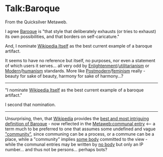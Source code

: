 
# Talk:Baroque

From the Quicksilver Metaweb.

I agree [Baroque](/baroque) is "that style that deliberately exhausts (or tries to exhaust) its own possibilities, and that borders on self-caricature."

And, I nominate [Wikipedia Itself](/http-wikipedia-org-wiki-wikipedia-itself) as the best current example of a baroque artifact.

It seems to have no reference but itself, no purposes, nor even a statement of which users it serves... all very odd by [Enlightenment](/enlightenment)/[utilitarianism](/utilitarianism) or [Modern](/modern)/[humanism](/humanism) standards. More like [Postmodern](/postmodern)/[feminism](/feminism) really - beauty for sake of beauty, harmony for sake of harmony...?




---




"I nominate [Wikipedia Itself](/http-wikipedia-org-wiki-wikipedia-itself) as the best current example of a baroque artifact."

I second that nomination.



---



Unsurprising, then, that [Wikipedia](/wikipedia) provides the [best and most intriguing definition of Baroque](/http-wikipedia-org-wiki-baroque) - now reflected in the [Metaweb:communal entry](/metaweb-communal-entry) <-- a term much to be preferred to one that assumes some undefined and vague ["community"](/metaweb-community), since communing can be a process, or a commune can be a place, while a "community" implies [some body](/metaweb-some-body) committed to the view - while the communal entries may be written by [no body](/metaweb-no-body) but only an IP number... and thus not be persons... perhaps bots?
